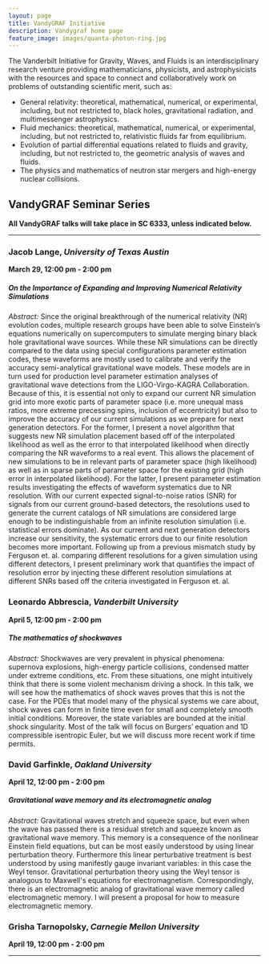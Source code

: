```yaml
---
layout: page
title: VandyGRAF Initiative 
description: Vandygraf home page 
feature_image: images/quanta-photon-ring.jpg
---
```


 The Vanderbilt Initiative  for Gravity, Waves, and Fluids is an interdisciplinary research venture  providing mathematicians, physicists, and astrophysicists with the resources and space to connect and collaboratively work on problems of outstanding scientific merit, such as:

+ General relativity: theoretical, mathematical, numerical, or experimental, including, but not restricted to, black holes, gravitational radiation, and multimessenger astrophysics.
+ Fluid mechanics: theoretical, mathematical, numerical, or experimental, including, but not restricted to, relativistic fluids far from equilibrium.
+ Evolution of partial differential equations related to fluids and gravity, including, but not restricted to, the geometric analysis of waves and fluids.
+ The physics and mathematics of neutron star mergers and high-energy nuclear collisions.

## VandyGRAF Seminar Series

**All VandyGRAF talks will take place in SC 6333, unless indicated below.**

<hr>

### Jacob Lange, *University of Texas Austin*
**March 29, 12:00 pm - 2:00 pm**
##### On the Importance of Expanding and Improving Numerical Relativity Simulations
*Abstract:* Since the original breakthrough of the numerical relativity (NR) evolution codes, multiple research groups have been able to solve Einstein’s equations numerically on supercomputers to simulate merging binary black hole gravitational wave sources. While these NR simulations can be directly compared to the data using special configurations parameter estimation codes, these waveforms are mostly used to calibrate and verify the accuracy semi-analytical gravitational wave models. These models are in turn used for production level parameter estimation analyses of gravitational wave detections from the LIGO-Virgo-KAGRA Collaboration. Because of this, it is essential not only to expand our current NR simulation grid into more exotic parts of parameter space (i.e. more unequal mass ratios, more extreme precessing spins, inclusion of eccentricity) but also to improve the accuracy of our current simulations as we prepare for next generation detectors. For the former, I present a novel algorithm that suggests new NR simulation placement based off of the interpolated likelihood as well as the error to that interpolated likelihood when directly comparing the NR waveforms to a real event. This allows the placement of new simulations to be in relevant parts of parameter space (high likelihood) as well as in sparse parts of parameter space for the existing grid (high error in interpolated likelihood). For the latter, I present parameter estimation results investigating the effects of waveform systematics due to NR resolution. With our current expected signal-to-noise ratios (SNR) for signals from our current ground-based detectors, the resolutions used to generate the current catalogs of NR simulations are considered large enough to be indistinguishable from an infinite resolution simulation (i.e. statistical errors dominate). As our current and next generation detectors increase our sensitivity, the systematic errors due to our finite resolution becomes more important. Following up from a previous mismatch study by Ferguson et. al. comparing different resolutions for a given simulation using different detectors, I present preliminary work that quantifies the impact of resolution error by injecting these different resolution simulations at different SNRs based off the criteria investigated in Ferguson et. al.

### Leonardo Abbrescia, *Vanderbilt University*
**April 5, 12:00 pm - 2:00 pm**
##### The mathematics of shockwaves
*Abstract:* Shockwaves are very prevalent in physical phenomena: supernova explosions, high-energy particle collisions, condensed matter under extreme conditions, etc. From these situations, one might intuitively think that there is some violent mechanism driving a shock. In this talk, we will see how the mathematics of shock waves proves that this is not the case. For the PDEs that model many of the physical systems we care about, shock waves can form in finite time even for small and completely smooth initial conditions. Moreover, the state variables are bounded at the initial shock singularity. Most of the talk will focus on Burgers’ equation and 1D compressible isentropic Euler, but we will discuss more recent work if time permits.

### David Garfinkle, *Oakland University*
**April 12, 12:00 pm - 2:00 pm**
##### Gravitational wave memory and its electromagnetic analog
*Abstract:* Gravitational waves stretch and squeeze space, but even when the wave has passed there is a residual stretch and squeeze known as gravitational wave memory.  This memory is a consequence of the nonlinear Einstein field equations, but can be most easily understood by using linear perturbation theory.  Furthermore this linear perturbative treatment is best understood by using manifestly gauge invariant variables: in this case the Weyl tensor.  Gravitational perturbation theory using the Weyl tensor is analogous to Maxwell's equations for electromagnetism.  Correspondingly, there is an electromagnetic analog of gravitational wave memory called electromagnetic memory. I will present a proposal for how to measure electromagnetic memory.

### Grisha Tarnopolsky, *Carnegie Mellon University*
**April 19, 12:00 pm - 2:00 pm**

<hr>

